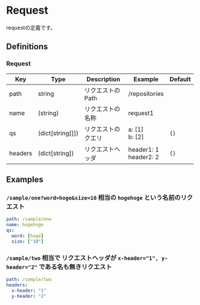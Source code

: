 Request
=======

requestの定義です。

Definitions
-----------

### Request

|   Key   |       Type       |    Description     |         Example          | Default |
| ------- | ---------------- | ------------------ | ------------------------ | ------- |
| path    | string           | リクエストのPath   | /repositories            |         |
| name    | (string)         | リクエストの名称   | request1                 |         |
| qs      | (dict[string[]]) | リクエストのクエリ | a: [1]<br>b: [2]         | `{}`    |
| headers | (dict[string])   | リクエストヘッダ   | header1: 1<br>header2: 2 | `{}`    |

Examples
--------

### `/sample/one?word=hoge&size=10` 相当の `hogehoge` という名前のリクエスト

```yml
path: /sample/one
name: hogehoge
qs:
  word: [hoge]
  size: ["10"]
```

### `/sample/two` 相当で リクエストヘッダが `x-header="1", y-header="2"` である名も無きリクエスト

```yml
path: /sample/two
headers:
  x-header: "1"
  y-header: "2"
```
